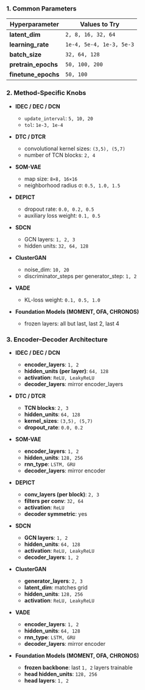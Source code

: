 
### 1. Common Parameters

| Hyperparameter      | Values to Try                         |
|---------------------|----------------------------------------|
| **latent_dim**      | `2, 8, 16, 32, 64`                     |
| **learning_rate**   | `1e-4, 5e-4, 1e-3, 5e-3`               |
| **batch_size**      | `32, 64, 128`                          |
| **pretrain_epochs** | `50, 100, 200`                         |
| **finetune_epochs** | `50, 100`                              |


### 2. Method-Specific Knobs

- **IDEC / DEC / DCN**
  - `update_interval`: `5, 10, 20`
  - `tol`: `1e-3, 1e-4`

- **DTC / DTCR**
  - convolutional kernel sizes: `(3,5), (5,7)`
  - number of TCN blocks: `2, 4`

- **SOM-VAE**
  - map size: `8×8, 16×16`
  - neighborhood radius σ: `0.5, 1.0, 1.5`

- **DEPICT**
  - dropout rate: `0.0, 0.2, 0.5`
  - auxiliary loss weight: `0.1, 0.5`

- **SDCN**
  - GCN layers: `1, 2, 3`
  - hidden units: `32, 64, 128`

- **ClusterGAN**
  - noise_dim: `10, 20`
  - discriminator_steps per generator_step: `1, 2`

- **VADE**
  - KL-loss weight: `0.1, 0.5, 1.0`

- **Foundation Models (MOMENT, OFA, CHRONOS)**
  - frozen layers: all but last, last 2, last 4
 

### 3. Encoder–Decoder Architecture

- **IDEC / DEC / DCN**
  - **encoder_layers**: `1, 2`
  - **hidden_units (per layer)**: `64, 128`
  - **activation**: `ReLU, LeakyReLU`
  - **decoder_layers**: mirror encoder_layers

- **DTC / DTCR**
  - **TCN blocks**: `2, 3`
  - **hidden_units**: `64, 128`
  - **kernel_sizes**: `(3,5), (5,7)`
  - **dropout_rate**: `0.0, 0.2`

- **SOM-VAE**
  - **encoder_layers**: `1, 2`
  - **hidden_units**: `128, 256`
  - **rnn_type**: `LSTM, GRU`
  - **decoder_layers**: mirror encoder

- **DEPICT**
  - **conv_layers (per block)**: `2, 3`
  - **filters per conv**: `32, 64`
  - **activation**: `ReLU`
  - **decoder symmetric**: yes

- **SDCN**
  - **GCN layers**: `1, 2`
  - **hidden_units**: `64, 128`
  - **activation**: `ReLU, LeakyReLU`
  - **decoder_layers**: `1, 2`

- **ClusterGAN**
  - **generator_layers**: `2, 3`
  - **latent_dim**: matches grid
  - **hidden_units**: `128, 256`
  - **activation**: `ReLU, LeakyReLU`

- **VADE**
  - **encoder_layers**: `1, 2`
  - **hidden_units**: `64, 128`
  - **rnn_type**: `LSTM, GRU`
  - **decoder_layers**: mirror encoder

- **Foundation Models (MOMENT, OFA, CHRONOS)**
  - **frozen backbone**: last `1, 2` layers trainable
  - **head hidden_units**: `128, 256`
  - **head layers**: `1, 2`
